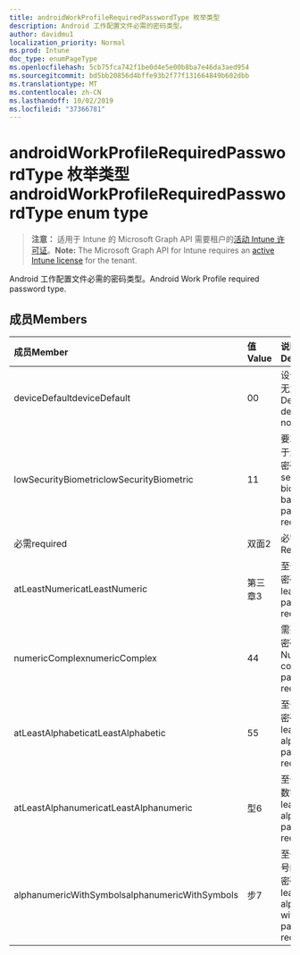 ```yaml
---
title: androidWorkProfileRequiredPasswordType 枚举类型
description: Android 工作配置文件必需的密码类型。
author: davidmu1
localization_priority: Normal
ms.prod: Intune
doc_type: enumPageType
ms.openlocfilehash: 5cb75fca742f1be0d4e5e00b8ba7e46da3aed954
ms.sourcegitcommit: bd5bb20856d4bffe93b2f77f131664849b602dbb
ms.translationtype: MT
ms.contentlocale: zh-CN
ms.lasthandoff: 10/02/2019
ms.locfileid: "37366781"
---
```

# <a name="androidworkprofilerequiredpasswordtype-enum-type"></a><span data-ttu-id="77f91-103">androidWorkProfileRequiredPasswordType 枚举类型</span><span class="sxs-lookup"><span data-stu-id="77f91-103">androidWorkProfileRequiredPasswordType enum type</span></span>

> <span data-ttu-id="77f91-104">**注意：** 适用于 Intune 的 Microsoft Graph API 需要租户的[活动 Intune 许可证](https://go.microsoft.com/fwlink/?linkid=839381)。</span><span class="sxs-lookup"><span data-stu-id="77f91-104">**Note:** The Microsoft Graph API for Intune requires an [active Intune license](https://go.microsoft.com/fwlink/?linkid=839381) for the tenant.</span></span>

<span data-ttu-id="77f91-105">Android 工作配置文件必需的密码类型。</span><span class="sxs-lookup"><span data-stu-id="77f91-105">Android Work Profile required password type.</span></span>

## <a name="members"></a><span data-ttu-id="77f91-106">成员</span><span class="sxs-lookup"><span data-stu-id="77f91-106">Members</span></span>
|<span data-ttu-id="77f91-107">成员</span><span class="sxs-lookup"><span data-stu-id="77f91-107">Member</span></span>|<span data-ttu-id="77f91-108">值</span><span class="sxs-lookup"><span data-stu-id="77f91-108">Value</span></span>|<span data-ttu-id="77f91-109">说明</span><span class="sxs-lookup"><span data-stu-id="77f91-109">Description</span></span>|
|:---|:---|:---|
|<span data-ttu-id="77f91-110">deviceDefault</span><span class="sxs-lookup"><span data-stu-id="77f91-110">deviceDefault</span></span>|<span data-ttu-id="77f91-111">0</span><span class="sxs-lookup"><span data-stu-id="77f91-111">0</span></span>|<span data-ttu-id="77f91-112">设备默认值，无意向。</span><span class="sxs-lookup"><span data-stu-id="77f91-112">Device default value, no intent.</span></span>|
|<span data-ttu-id="77f91-113">lowSecurityBiometric</span><span class="sxs-lookup"><span data-stu-id="77f91-113">lowSecurityBiometric</span></span>|<span data-ttu-id="77f91-114">1</span><span class="sxs-lookup"><span data-stu-id="77f91-114">1</span></span>|<span data-ttu-id="77f91-115">要求低安全基于生物特征的密码。</span><span class="sxs-lookup"><span data-stu-id="77f91-115">Low security biometrics based password required.</span></span>|
|<span data-ttu-id="77f91-116">必需</span><span class="sxs-lookup"><span data-stu-id="77f91-116">required</span></span>|<span data-ttu-id="77f91-117">双面</span><span class="sxs-lookup"><span data-stu-id="77f91-117">2</span></span>|<span data-ttu-id="77f91-118">必需。</span><span class="sxs-lookup"><span data-stu-id="77f91-118">Required.</span></span>|
|<span data-ttu-id="77f91-119">atLeastNumeric</span><span class="sxs-lookup"><span data-stu-id="77f91-119">atLeastNumeric</span></span>|<span data-ttu-id="77f91-120">第三章</span><span class="sxs-lookup"><span data-stu-id="77f91-120">3</span></span>|<span data-ttu-id="77f91-121">至少需要数字密码。</span><span class="sxs-lookup"><span data-stu-id="77f91-121">At least numeric password required.</span></span>|
|<span data-ttu-id="77f91-122">numericComplex</span><span class="sxs-lookup"><span data-stu-id="77f91-122">numericComplex</span></span>|<span data-ttu-id="77f91-123">4</span><span class="sxs-lookup"><span data-stu-id="77f91-123">4</span></span>|<span data-ttu-id="77f91-124">需要数字复杂密码。</span><span class="sxs-lookup"><span data-stu-id="77f91-124">Numeric complex password required.</span></span>|
|<span data-ttu-id="77f91-125">atLeastAlphabetic</span><span class="sxs-lookup"><span data-stu-id="77f91-125">atLeastAlphabetic</span></span>|<span data-ttu-id="77f91-126">5</span><span class="sxs-lookup"><span data-stu-id="77f91-126">5</span></span>|<span data-ttu-id="77f91-127">至少需要字母密码。</span><span class="sxs-lookup"><span data-stu-id="77f91-127">At least alphabetic password required.</span></span>|
|<span data-ttu-id="77f91-128">atLeastAlphanumeric</span><span class="sxs-lookup"><span data-stu-id="77f91-128">atLeastAlphanumeric</span></span>|<span data-ttu-id="77f91-129">型</span><span class="sxs-lookup"><span data-stu-id="77f91-129">6</span></span>|<span data-ttu-id="77f91-130">至少需要字母数字密码。</span><span class="sxs-lookup"><span data-stu-id="77f91-130">At least alphanumeric password required.</span></span>|
|<span data-ttu-id="77f91-131">alphanumericWithSymbols</span><span class="sxs-lookup"><span data-stu-id="77f91-131">alphanumericWithSymbols</span></span>|<span data-ttu-id="77f91-132">步</span><span class="sxs-lookup"><span data-stu-id="77f91-132">7</span></span>|<span data-ttu-id="77f91-133">至少需要带符号的字母数字密码。</span><span class="sxs-lookup"><span data-stu-id="77f91-133">At least alphanumeric with symbols password required.</span></span>|




